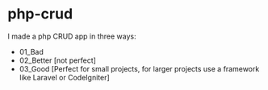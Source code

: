 # php-crud
I made a php CRUD app in three ways:
- 01_Bad
- 02_Better [not perfect]
- 03_Good [Perfect for small projects, for larger projects use a framework like Laravel or CodeIgniter]
